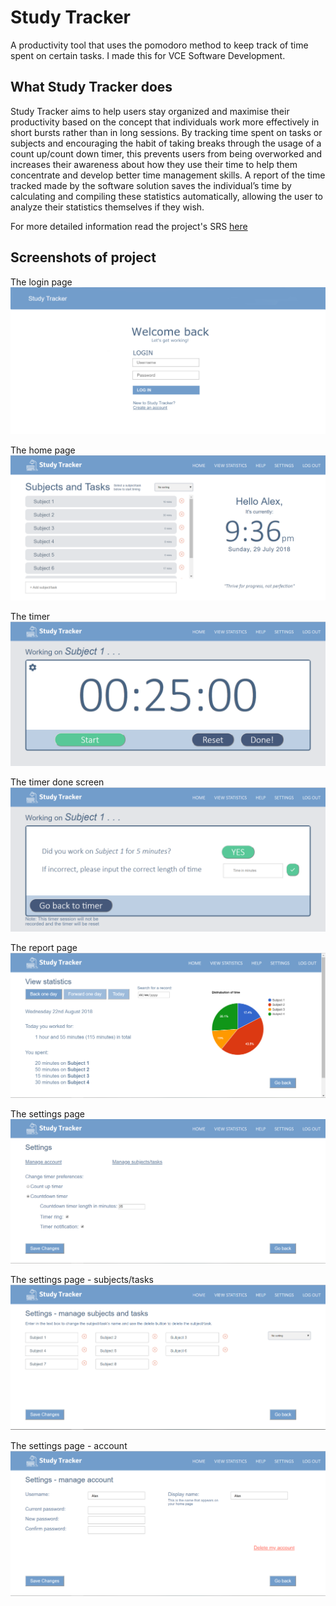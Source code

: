 # Study Tracker
A productivity tool that uses the pomodoro method to keep track of time spent on certain tasks. I made this for VCE Software Development.

## What Study Tracker does
Study Tracker aims to help users stay organized and maximise their productivity based on the concept that individuals work more effectively in short bursts rather than in long sessions. By tracking time spent on tasks or subjects and encouraging the habit of taking breaks through the usage of a count up/count down timer, this prevents users from being overworked and increases their awareness about how they use their time to help them concentrate and develop better time management skills.
A report of the time tracked made by the software solution saves the individual’s time by calculating and compiling these statistics automatically, allowing the user to analyze their statistics themselves if they wish.

For more detailed information read the project's SRS [here](https://github.com/kimypham/study-tracker/blob/main/Documentation/SAT%202%20part%201/SRS.pdf)

## Screenshots of project
The login page
![Screenshot of login page](https://github.com/kimypham/study-tracker/blob/main/Documentation/SAT%202%20part%201/folders%20with%20mockups/final%20mockups%20(no%20annotations)/1%20login.png)

The home page
![Screenshot of home page](https://github.com/kimypham/study-tracker/blob/main/images/screenshots/main.png)

The timer
![Screenshot of timer](https://github.com/kimypham/study-tracker/blob/main/images/screenshots/timer.PNG)

The timer done screen
![Screenshot of timer done screen](https://github.com/kimypham/study-tracker/blob/main/images/screenshots/timer-done.PNG)

The report page
![Screenshot of report page](https://github.com/kimypham/study-tracker/blob/main/images/screenshots/report.PNG)

The settings page
![Screenshot of settings page](https://github.com/kimypham/study-tracker/blob/main/images/screenshots/settings.PNG)

The settings page - subjects/tasks
![Screenshot of settings - subjects/tasks page](https://github.com/kimypham/study-tracker/blob/main/images/screenshots/settings-subj.PNG)

The settings page - account
![Screenshot of settings - account page](https://github.com/kimypham/study-tracker/blob/main/images/screenshots/settings-account.PNG)
